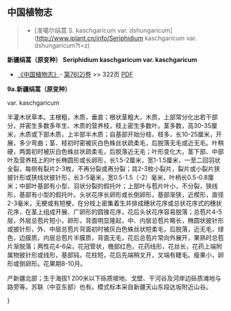 
## 中国植物志

> * [准噶尔绢蒿  S.  kaschgaricum var. dshungaricum](http://www.iplant.cn/info/Seriphidium kaschgaricum var. dshungaricum?t=z)

**新疆绢蒿（原变种） Seriphidium kaschgaricum var. kaschgaricum**

* [《中国植物志》](http://www.iplant.cn/frps)- [第76(2)卷](http://www.iplant.cn/frps/vol/76(2)) >> 322页 [PDF](http://www.iplant.cn/frps/pdf/76(2)/322.pdf)

**9a.新疆绢蒿（原变种）**

var. kaschgaricum

半灌木状草本。主根粗，木质，垂直；根状茎粗大，木质，上部常分化出若干部分，并密生多数多年生、木质的营养枝，枝上密生多数叶。茎多数，高30-35厘米，木质或下部木质，上半部半木质；自基部开始分枝，枝多，长10-25厘米，开展，多少弯曲；茎、枝初时密被灰白色蛛丝状疏柔毛，后脱落无毛或近无毛。叶稍硬，两面初时被灰白色蛛丝状疏柔毛，后脱落近无毛；叶形变化大，茎下部、中部叶及营养枝上的叶长椭圆形或长卵形，长1.5-2厘米，宽1-1.5厘米，一至二回羽状全裂，每侧有裂片2-3枚，不再分裂或再分裂；具2-3枚小裂片，裂片或小裂片狭披针形或狭线状披针形，长3-5毫米，宽0.5-1.5（-2）毫米，叶柄长0.5-0.8厘米；中部叶基部有小型、羽状分裂的假托叶；上部叶与苞片叶小，不分裂，狭线形，基部有小型的假托叶。头状花序长卵形或长倒卵形，基部渐狭，近楔形，直径2-3毫米，无梗或有短梗，在分枝上密集着生并排成穗状花序或总状花序式的穗状花序，在茎上组成开展、广卵形的圆锥花序，花后头状花序容易脱落；总苞片4-5层，外层总苞片短小，卵形，背面明显隆起，中、内层总苞片略长，椭圆状披针形或披针形，外、中层总苞片背面初时被灰白色蛛丝状短柔毛，后脱落，近无毛，绿色，边膜质，内层总苞片半膜质，背面无毛，花后总苞片常向外展开，果熟时总苞片渐脱落；两性花4-6朵，花冠管状，檐部红色，花药线形，花丝长，花药上端附属物披针形或线形，基部钝，花柱短，花后先端稍叉开，叉端有睫毛。瘦果小，卵形或倒卵形。花果期8-10月。

产新疆北部；生于海拔1 200米以下砾质坡地、戈壁、干河谷及河岸边砾质滩地与路旁等。苏联（中亚东部）也有。模式标本采自新疆天山东段达坂附近山谷。

}
